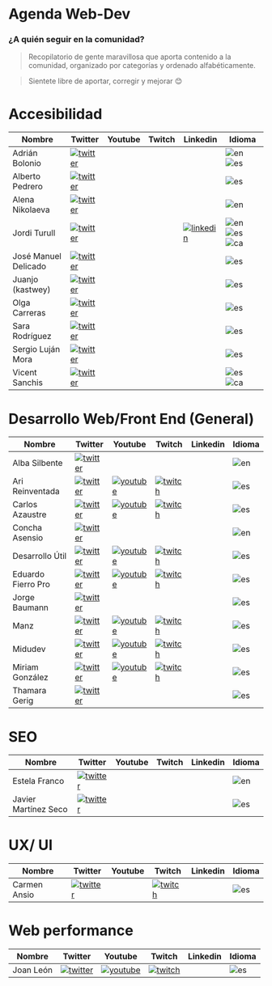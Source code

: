 # Agenda Web-Dev
### ¿A quién seguir en la comunidad?

> Recopilatorio de gente maravillosa que aporta contenido a la comunidad, organizado por categorías y ordenado alfabéticamente.

> Sientete libre de aportar, corregir y mejorar 😊



 # Accesibilidad

|  Nombre               |  Twitter                                          | Youtube | Twitch | Linkedin                                   | Idioma     |
|-----------------------|---------------------------------------------------|---------|--------|--------------------------------------------|------------|
Adrián Bolonio          | [![twitter]](https://twitter.com/bolonio)         |         |        |                                            | ![en] ![es]
Alberto Pedrero         | [![twitter]](https://twitter.com/apedreroes)      |         |        |                                            | ![es]
Alena Nikolaeva         | [![twitter]](https://twitter.com/alenanik11)      |         |        |                                            | ![en]
Jordi Turull            | [![twitter]](https://twitter.com/iXorx)           |         |        | [![linkedin]](https://www.linkedin.com/in/jorditurull/)   | ![en] ![es] ![ca]
José Manuel Delicado    | [![twitter]](https://twitter.com/jmdaweb)         |         |        |                                            | ![es]
Juanjo (kastwey)        | [![twitter]](https://twitter.com/kastwey)         |         |        |                                            | ![es]
Olga Carreras           | [![twitter]](https://twitter.com/olgacarreras)    |         |        |                                            | ![es]
Sara Rodríguez          | [![twitter]](https://twitter.com/sara_irc)        |         |        |                                            | ![es]
Sergio Luján Mora       | [![twitter]](https://twitter.com/sergiolujanmora) |         |        |                                            | ![es]
Vicent Sanchis          | [![twitter]](https://twitter.com/visanju)         |         |        |                                            | ![es] ![ca]

# Desarrollo Web/Front End (General)

|  Nombre           |  Twitter                                          | Youtube | Twitch | Linkedin | Idioma     |
|-------------------|---------------------------------------------------|---------|--------|----------|------------|
Alba Silbente       | [![twitter]](https://twitter.com/dawntraoz)       |                                                       |                                                       |   | ![en]
Ari Reinventada     | [![twitter]](https://twitter.com/Ari_Reinventada) |[![youtube]](https://www.youtube.com/ari_reinventada)  |[![twitch]](https://www.twitch.tv/ari_reinventada)     |   | ![es]
Carlos Azaustre     | [![twitter]](https://twitter.com/carlosazaustre)  |[![youtube]](https://www.youtube.com/carlosazaustre)   |[![twitch]](https://www.twitch.tv/carlosazaustre)      |   | ![es]
Concha Asensio      | [![twitter]](https://twitter.com/conchaasensio)   |                                                       |                                                       |   | ![en]
Desarrollo Útil     | [![twitter]](https://twitter.com/desarrollo_util) |[![youtube]](https://www.youtube.com/desarrolloutil)   |[![twitch]](https://www.twitch.tv/desarrolloutil)      |   | ![es]
Eduardo Fierro Pro  | [![twitter]](https://twitter.com/edfierropro)     |[![youtube]](https://www.youtube.com/eduardofierropro) |[![twitch]](https://www.twitch.tv/eduardofierropro)    |   | ![es]
Jorge Baumann       | [![twitter]](https://twitter.com/baumannzone)     |                                                       |                                                       |   | ![es]
Manz                | [![twitter]](https://twitter.com/Manz)            |[![youtube]](https://www.youtube.com/c/ManzDev)        |[![twitch]](https://www.twitch.tv/manzdev)             |   | ![es]
Midudev             | [![twitter]](https://twitter.com/midudev)         |[![youtube]](https://www.youtube.com/c/midudev)        |[![twitch]](https://www.twitch.tv/midudev)             |   | ![es]
Miriam González     | [![twitter]](https://twitter.com/miriamgonp)      |[![youtube]](https://www.youtube.com/c/midudev)        |[![twitch]](https://www.twitch.tv/miriamgonp)          |   | ![es]
Thamara Gerig       | [![twitter]](https://twitter.com/gerig_thamara)   |                                                       |                                                       |   | ![es]

# SEO

|  Nombre               |  Twitter                                          | Youtube | Twitch | Linkedin | Idioma     |
|-----------------------|---------------------------------------------------|---------|--------|----------|------------|
Estela Franco           | [![twitter]](https://twitter.com/guaca)           |         |        |          | ![en]
Javier Martínez Seco    | [![twitter]](https://twitter.com/JavierMrt)       |         |        |          | ![es]

# UX/ UI

|  Nombre              |  Twitter                                          | Youtube | Twitch | Linkedin | Idioma     |
|----------------------|---------------------------------------------------|---------|--------|----------|------------|
Carmen Ansio           | [![twitter]](https://twitter.com/carmenansio)     | | [![twitch]](https://www.twitch.tv/thecosmicred) |  | ![es]


# Web performance

|  Nombre              |  Twitter                                          | Youtube | Twitch | Linkedin | Idioma     |
|----------------------|---------------------------------------------------|---------|--------|----------|------------|
 Joan León             |[![twitter]](https://twitter.com/nucliweb)         | [![youtube]](https://www.youtube.com/c/JoanLeon) |[![twitch]](https://www.twitch.tv/nucliweb) |  | ![es]


[twitter]: https://firebasestorage.googleapis.com/v0/b/dev-com-cdc48.appspot.com/o/twitter_icon-icons.com_66688.png?alt=media&token=f413e76a-08d4-4259-92e9-d1fa41d62ecd "Twitter"

[youtube]: https://firebasestorage.googleapis.com/v0/b/dev-com-cdc48.appspot.com/o/1491580651-yumminkysocialmedia28_83061.png?alt=media&token=3cfbf587-9d88-4c55-ac42-3b0b32c6578f "Youtube"

[twitch]: https://firebasestorage.googleapis.com/v0/b/dev-com-cdc48.appspot.com/o/twitch_icon_146123.png?alt=media&token=a1bd09c2-22ae-4b18-93de-55fe2aaab7f3 "Twitch"

[linkedin]: https://firebasestorage.googleapis.com/v0/b/dev-com-cdc48.appspot.com/o/linkedin_icon-icons.com_65929.png?alt=media&token=5bdf302c-6710-4460-93b2-8221dec7e344 "Linkedin"

[en]: https://firebasestorage.googleapis.com/v0/b/dev-com-cdc48.appspot.com/o/en-flag.png?alt=media&token=d2fb3718-7802-4b81-ac03-e94a8d9bed4e "English"

[es]: https://firebasestorage.googleapis.com/v0/b/dev-com-cdc48.appspot.com/o/es-flag.png?alt=media&token=019f63c7-4c64-4f2a-8543-57c93275cd8f "Español"

[ca]: https://firebasestorage.googleapis.com/v0/b/dev-com-cdc48.appspot.com/o/3253480-catalonia-icon-flag_106770.png?alt=media&token=48d1d54e-ee81-4846-ad19-bd6d3a183fef "Català"